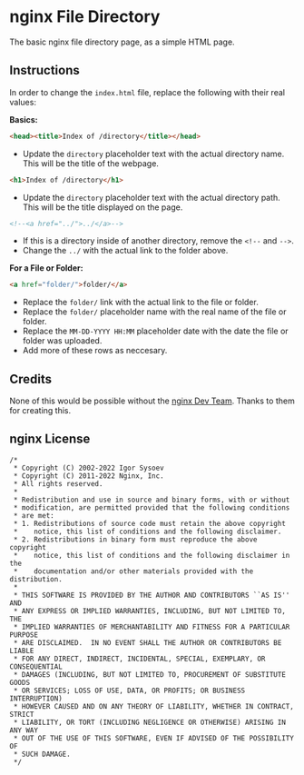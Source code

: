 # nginx File Directory
The basic nginx file directory page, as a simple HTML page.

## Instructions
In order to change the `index.html` file, replace the following with their real values:

**Basics:**
```html
<head><title>Index of /directory</title></head>
```
- Update the `directory` placeholder text with the actual directory name. This will be the title of the webpage. 
```html
<h1>Index of /directory</h1>
```
- Update the `directory` placeholder text with the actual directory path. This will be the title displayed on the page.  
```html
<!--<a href="../">../</a>-->
```
- If this is a directory inside of another directory, remove the `<!--` and `-->`. 
- Change the `../` with the actual link to the folder above.

**For a File or Folder:**
```html
<a href="folder/">folder/</a>                                           MM-DD-YYYY HH:MM                   -
```
- Replace the `folder/` link with the actual link to the file or folder. 
- Replace the `folder/` placeholder name with the real name of the file or folder.
- Replace the `MM-DD-YYYY HH:MM` placeholder date with the date the file or folder was uploaded. 
- Add more of these rows as neccesary. 

## Credits
None of this would be possible without the [nginx Dev Team](http://nginx.org/en/docs/contributing_changes.html). Thanks to them for creating this. 

## nginx License
```
/* 
 * Copyright (C) 2002-2022 Igor Sysoev
 * Copyright (C) 2011-2022 Nginx, Inc.
 * All rights reserved.
 *
 * Redistribution and use in source and binary forms, with or without
 * modification, are permitted provided that the following conditions
 * are met:
 * 1. Redistributions of source code must retain the above copyright
 *    notice, this list of conditions and the following disclaimer.
 * 2. Redistributions in binary form must reproduce the above copyright
 *    notice, this list of conditions and the following disclaimer in the
 *    documentation and/or other materials provided with the distribution.
 *
 * THIS SOFTWARE IS PROVIDED BY THE AUTHOR AND CONTRIBUTORS ``AS IS'' AND
 * ANY EXPRESS OR IMPLIED WARRANTIES, INCLUDING, BUT NOT LIMITED TO, THE
 * IMPLIED WARRANTIES OF MERCHANTABILITY AND FITNESS FOR A PARTICULAR PURPOSE
 * ARE DISCLAIMED.  IN NO EVENT SHALL THE AUTHOR OR CONTRIBUTORS BE LIABLE
 * FOR ANY DIRECT, INDIRECT, INCIDENTAL, SPECIAL, EXEMPLARY, OR CONSEQUENTIAL
 * DAMAGES (INCLUDING, BUT NOT LIMITED TO, PROCUREMENT OF SUBSTITUTE GOODS
 * OR SERVICES; LOSS OF USE, DATA, OR PROFITS; OR BUSINESS INTERRUPTION)
 * HOWEVER CAUSED AND ON ANY THEORY OF LIABILITY, WHETHER IN CONTRACT, STRICT
 * LIABILITY, OR TORT (INCLUDING NEGLIGENCE OR OTHERWISE) ARISING IN ANY WAY
 * OUT OF THE USE OF THIS SOFTWARE, EVEN IF ADVISED OF THE POSSIBILITY OF
 * SUCH DAMAGE.
 */
```
